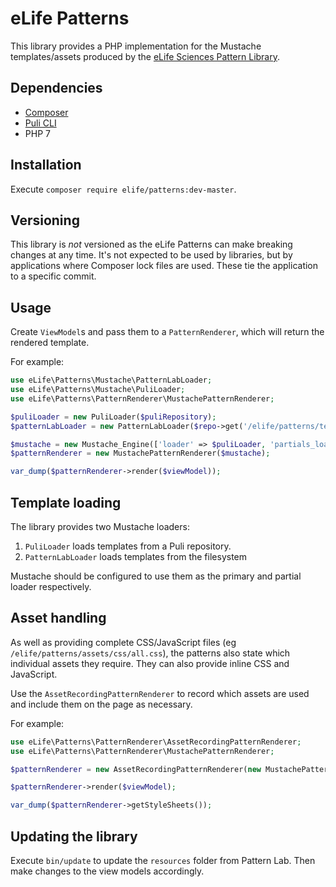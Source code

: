 eLife Patterns
==============

This library provides a PHP implementation for the Mustache templates/assets produced by the [eLife Sciences Pattern Library](https://github.com/elifesciences/pattern-library).

Dependencies
------------

* [Composer](https://getcomposer.org/)
* [Puli CLI](http://puli.io)
* PHP 7

Installation
------------

Execute `composer require elife/patterns:dev-master`.

Versioning
----------

This library is _not_ versioned as the eLife Patterns can make breaking changes at any time. It's not expected to be used by libraries, but by applications where Composer lock files are used. These tie the application to a specific commit.

Usage
-----

Create `ViewModel`s and pass them to a `PatternRenderer`, which will return the rendered template.

For example:

```php
use eLife\Patterns\Mustache\PatternLabLoader;
use eLife\Patterns\Mustache\PuliLoader;
use eLife\Patterns\PatternRenderer\MustachePatternRenderer;

$puliLoader = new PuliLoader($puliRepository);
$patternLabLoader = new PatternLabLoader($repo->get('/elife/patterns/templates')->getFilesystemPath());

$mustache = new Mustache_Engine(['loader' => $puliLoader, 'partials_loader' => $patternLabLoader]);
$patternRenderer = new MustachePatternRenderer($mustache);

var_dump($patternRenderer->render($viewModel));
```

Template loading
----------------

The library provides two Mustache loaders:

1. `PuliLoader` loads templates from a Puli repository.
2. `PatternLabLoader` loads templates from the filesystem

Mustache should be configured to use them as the primary and partial loader respectively.

Asset handling
--------------

As well as providing complete CSS/JavaScript files (eg `/elife/patterns/assets/css/all.css`), the patterns also state which individual assets they require. They can also provide inline CSS and JavaScript.

Use the `AssetRecordingPatternRenderer` to record which assets are used and include them on the page as necessary.

For example:

```php
use eLife\Patterns\PatternRenderer\AssetRecordingPatternRenderer;
use eLife\Patterns\PatternRenderer\MustachePatternRenderer;

$patternRenderer = new AssetRecordingPatternRenderer(new MustachePatternRenderer($mustache));

$patternRenderer->render($viewModel);

var_dump($patternRenderer->getStyleSheets());
```

Updating the library
--------------------

Execute `bin/update` to update the `resources` folder from Pattern Lab. Then make changes to the view models accordingly.
